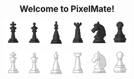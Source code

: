 <h1 align="center">
  Welcome to PixelMate!
</h1>

<p align="center">
  <img src="src/main/java/Icons/king_black.png">
  <img src="src/main/java/Icons/queen_black.png">
  <img src="src/main/java/Icons/bishop_black.png">
  <img src="src/main/java/Icons/rook_black.png">
  <img src="src/main/java/Icons/knight_black.png">
  <img src="src/main/java/Icons/pawn_black.png">
</p>

<p align="center">
  <img src="src/main/java/Icons/king_white.png">
  <img src="src/main/java/Icons/queen_white.png">
  <img src="src/main/java/Icons/bishop_white.png">
  <img src="src/main/java/Icons/rook_white.png">
  <img src="src/main/java/Icons/knight_white.png">
  <img src="src/main/java/Icons/pawn_white.png">
</p>
